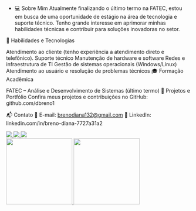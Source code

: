 - 💻 Sobre Mim
Atualmente finalizando o último termo na FATEC, estou em busca de uma oportunidade de estágio na área de tecnologia e suporte técnico. Tenho grande interesse em aprimorar minhas habilidades técnicas e contribuir para soluções inovadoras no setor.

🚀 Habilidades e Tecnologias

Atendimento ao cliente (tenho experiência a atendimento direto e telefônico).
Suporte técnico
Manutenção de hardware e software
Redes e infraestrutura de TI
Gestão de sistemas operacionais (Windows/Linux)
Atendimento ao usuário e resolução de problemas técnicos
🎓 Formação Acadêmica

FATEC – Análise e Desenvolvimento de Sistemas (último termo)
🔗 Projetos e Portfólio
Confira meus projetos e contribuições no GitHub: github.com/dbreno1

📬 Contato
📩 E-mail: brenodiana132@gmail.com
🔗 LinkedIn: linkedin.com/in/breno-diana-7727a31a2
<div>
<a href="mailto:brenodiana132@gmail.com">
  <img src="https://img.shields.io/badge/Gmail-D14836?style=for-the-badge&logo=gmail&logoColor=white" target="_blank">
</a>

<a href="https://www.linkedin.com/in/breno-diana-7727a31a2" target="_blank">
  <img src="https://img.shields.io/badge/-LinkedIn-%230077B5?style=for-the-badge&logo=linkedin&logoColor=white">
</a>

<a href="https://www.instagram.com/breno_d1" target="_blank">
  <img src="https://img.shields.io/badge/-Instagram-%23E4405F?style=for-the-badge&logo=instagram&logoColor=white">
</a>
<div>
  <a href="https://github.com/dbreno1">
    <img height="180em" src="https://github-readme-stats.vercel.app/api/top-langs/?username=dbreno1&layout=compact&langs_count=7&theme=dracula"/>
    <img height="180em" src="https://github-readme-stats.vercel.app/api?username=dbreno1&show_icons=true&theme=dracula&include_all_commits=true&count_private=true"/>
  </a>
</div>

<div/>
